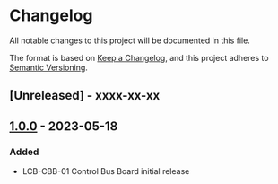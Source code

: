 # Changelog
All notable changes to this project will be documented in this file.

The format is based on [Keep a Changelog](https://keepachangelog.com/en/1.0.0/),
and this project adheres to [Semantic Versioning](https://semver.org/spec/v2.0.0.html).

## [Unreleased] - xxxx-xx-xx

## [1.0.0] - 2023-05-18
### Added
 * LCB-CBB-01 Control Bus Board initial release

[1.0.0]: https://github.com/upb-lea/LCB-CBB-01_Bus_Board/compare/1.0.0...1.0.0
